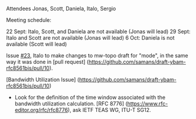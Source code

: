Attendees Jonas, Scott, Daniela, Italo, Sergio

Meeting schedule:

22 Sept: Italo, Scott, and Daniela are not available (Jonas will lead)
29 Sept: Italo and Scott are not available (Jonas will lead)
6 Oct: Daniela is not available (Scott will lead)

Issue [#23](https://github.com/ietf-ccamp-wg/draft-ietf-ccamp-mw-topo-yang/issues/23), Italo to make changes to mw-topo draft for "mode", in the same way it was done in [pull request] (https://github.com/samans/draft-ybam-rfc8561bis/pull/10).

[Bandwidth Utilization Issue] (https://github.com/samans/draft-ybam-rfc8561bis/pull/10)
- Look for the definition of the time window associated with the bandwidth utilization calculation. [RFC 8776] (https://www.rfc-editor.org/rfc/rfc8776), ask IETF TEAS WG, ITU-T SG12.
